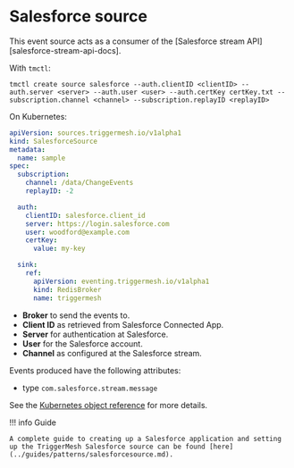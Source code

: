 # Salesforce source

This event source acts as a consumer of the [Salesforce stream API][salesforce-stream-api-docs].

With `tmctl`:

```
tmctl create source salesforce --auth.clientID <clientID> --auth.server <server> --auth.user <user> --auth.certKey certKey.txt --subscription.channel <channel> --subscription.replayID <replayID>
```

On Kubernetes:

```yaml
apiVersion: sources.triggermesh.io/v1alpha1
kind: SalesforceSource
metadata:
  name: sample
spec:
  subscription:
    channel: /data/ChangeEvents
    replayID: -2

  auth:
    clientID: salesforce.client_id
    server: https://login.salesforce.com
    user: woodford@example.com
    certKey:
      value: my-key

  sink:
    ref:
      apiVersion: eventing.triggermesh.io/v1alpha1
      kind: RedisBroker
      name: triggermesh
```

- **Broker** to send the events to.
- **Client ID** as retrieved from Salesforce Connected App.
- **Server** for authentication at Salesforce.
- **User** for the Salesforce account.
- **Channel** as configured at the Salesforce stream.

Events produced have the following attributes:

* type `com.salesforce.stream.message`

See the [Kubernetes object reference](../../reference/sources/#sources.triggermesh.io/v1alpha1.SalesforceSource) for more details.

!!! info Guide
    
    A complete guide to creating up a Salesforce application and setting up the TriggerMesh Salesforce source can be found [here](../guides/patterns/salesforcesource.md). 